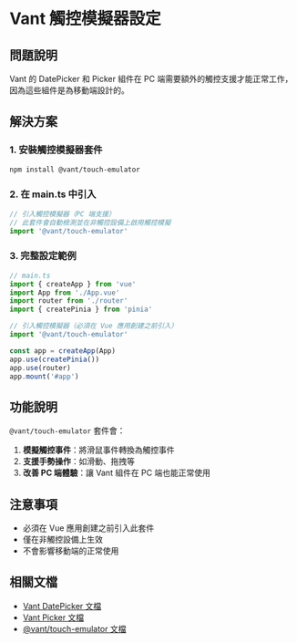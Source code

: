 # Vant 觸控模擬器設定

## 問題說明

Vant 的 DatePicker 和 Picker 組件在 PC 端需要額外的觸控支援才能正常工作，因為這些組件是為移動端設計的。

## 解決方案

### 1. 安裝觸控模擬器套件

```bash
npm install @vant/touch-emulator
```

### 2. 在 main.ts 中引入

```typescript
// 引入觸控模擬器（PC 端支援）
// 此套件會自動檢測並在非觸控設備上啟用觸控模擬
import '@vant/touch-emulator'
```

### 3. 完整設定範例

```typescript
// main.ts
import { createApp } from 'vue'
import App from './App.vue'
import router from './router'
import { createPinia } from 'pinia'

// 引入觸控模擬器（必須在 Vue 應用創建之前引入）
import '@vant/touch-emulator'

const app = createApp(App)
app.use(createPinia())
app.use(router)
app.mount('#app')
```

## 功能說明

`@vant/touch-emulator` 套件會：

1. **模擬觸控事件**：將滑鼠事件轉換為觸控事件
2. **支援手勢操作**：如滑動、拖拽等
3. **改善 PC 端體驗**：讓 Vant 組件在 PC 端也能正常使用

## 注意事項

- 必須在 Vue 應用創建之前引入此套件
- 僅在非觸控設備上生效
- 不會影響移動端的正常使用

## 相關文檔

- [Vant DatePicker 文檔](https://vant-ui.github.io/vant/#/zh-CN/date-picker)
- [Vant Picker 文檔](https://vant-ui.github.io/vant/#/zh-CN/picker)
- [@vant/touch-emulator 文檔](https://github.com/vant-ui/vant/tree/main/packages/vant-touch-emulator)
